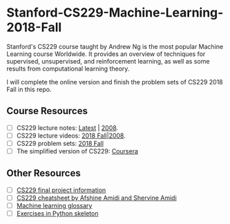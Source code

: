 # Stanford-CS229-Machine-Learning-2018-Fall

Stanford's CS229 course taught by Andrew Ng is the most popular Machine Learning course Worldwide. It provides an overview of techniques for supervised, unsupervised, and reinforcement learning, as well as some results from computational learning theory. 

I will complete the online version and finish the problem sets of CS229 2018 Fall in this repo.

## Course Resources

- [ ] CS229 lecture notes: [Latest](http://cs229.stanford.edu/syllabus.html) | [2008](https://see.stanford.edu/course/cs229).
- [ ] CS229 lecture videos: [2018 Fall](https://www.youtube.com/playlist?list=PLoROMvodv4rMiGQp3WXShtMGgzqpfVfbU)|[2008](https://www.youtube.com/watch?v=UzxYlbK2c7E&list=PLA89DCFA6ADACE599).
- [ ] CS229 problem sets: [2018 Fall](https://github.com/maxim5/cs229-2018-autumn/tree/main/problem-sets)
- [ ] The simplified version of CS229: [Coursera](https://www.coursera.org/learn/machine-learning)

## Other Resources
- [ ] [CS229 final project information](http://cs229.stanford.edu/projects.html) 
- [ ] [CS229 cheatsheet by Afshine Amidi and Shervine Amidi](https://stanford.edu/~shervine/teaching/cs-229/)
- [ ] [Machine learning glossary](https://ml-cheatsheet.readthedocs.io/en/latest/)
- [ ] [Exercises in Python skeleton](https://www.johnwittenauer.net/machine-learning-exercises-in-python-part-1/)
